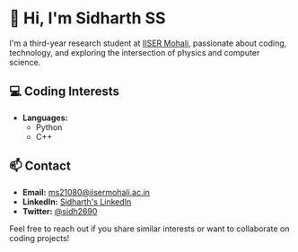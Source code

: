 # 👋 Hi, I'm Sidharth SS

I'm a third-year research student at [IISER Mohali](http://www.iisermohali.ac.in/), passionate about coding, technology, and exploring the intersection of physics and computer science.

## 💻 Coding Interests

- **Languages:**
  - Python
  - C++

## 📫 Contact
- **Email:** ms21080@iisermohali.ac.in
- **LinkedIn:** [Sidharth's LinkedIn](https://www.linkedin.com/in/sidh2690/)
- **Twitter:** [@sidh2690](https://twitter.com/sidh2690)

Feel free to reach out if you share similar interests or want to collaborate on coding projects!
